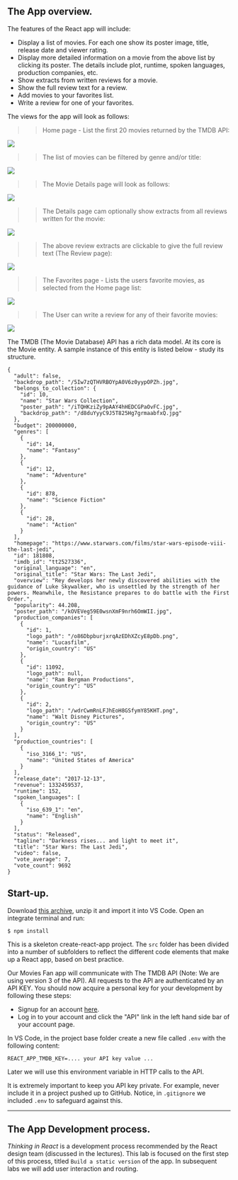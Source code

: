 ## The App overview.

The features of the React app will include:

- Display a list of movies. For each one show its poster image, title, release date and viewer rating.
- Display more detailed information on a movie from the above list by clicking its poster. The details include plot, runtime, spoken languages, production companies, etc.
- Show extracts from written reviews for a movie.
- Show the full review text for a review.
- Add movies to your favorites list.
- Write a review for one of your favorites.

The views for the app will look as follows:

> > Home page - List the first 20 movies returned by the TMDB API:

![][home]

> > The list of movies can be filtered by genre and/or title:

![][filtering]

> > The Movie Details page will look as follows:

![][details]

> > The Details page cam optionally show extracts from all reviews written for the movie:

![][extracts]

> > The above review extracts are clickable to give the full review text (The Review page):

![][review]

> > The Favorites page - Lists the users favorite movies, as selected from the Home page list:

![][favorites]

> > The User can write a review for any of their favorite movies:

![][form]

The TMDB (The Movie Database) API has a rich data model. At its core is the Movie entity. A sample instance of this entity is listed below - study its structure.

```
{
  "adult": false,
  "backdrop_path": "/5Iw7zQTHVRBOYpA0V6z0yypOPZh.jpg",
  "belongs_to_collection": {
    "id": 10,
    "name": "Star Wars Collection",
    "poster_path": "/iTQHKziZy9pAAY4hHEDCGPaOvFC.jpg",
    "backdrop_path": "/d8duYyyC9J5T825Hg7grmaabfxQ.jpg"
  },
  "budget": 200000000,
  "genres": [
    {
      "id": 14,
      "name": "Fantasy"
    },
    {
      "id": 12,
      "name": "Adventure"
    },
    {
      "id": 878,
      "name": "Science Fiction"
    },
    {
      "id": 28,
      "name": "Action"
    }
  ],
  "homepage": "https://www.starwars.com/films/star-wars-episode-viii-the-last-jedi",
  "id": 181808,
  "imdb_id": "tt2527336",
  "original_language": "en",
  "original_title": "Star Wars: The Last Jedi",
  "overview": "Rey develops her newly discovered abilities with the guidance of Luke Skywalker, who is unsettled by the strength of her powers. Meanwhile, the Resistance prepares to do battle with the First Order.",
  "popularity": 44.208,
  "poster_path": "/kOVEVeg59E0wsnXmF9nrh6OmWII.jpg",
  "production_companies": [
    {
      "id": 1,
      "logo_path": "/o86DbpburjxrqAzEDhXZcyE8pDb.png",
      "name": "Lucasfilm",
      "origin_country": "US"
    },
    {
      "id": 11092,
      "logo_path": null,
      "name": "Ram Bergman Productions",
      "origin_country": "US"
    },
    {
      "id": 2,
      "logo_path": "/wdrCwmRnLFJhEoH8GSfymY85KHT.png",
      "name": "Walt Disney Pictures",
      "origin_country": "US"
    }
  ],
  "production_countries": [
    {
      "iso_3166_1": "US",
      "name": "United States of America"
    }
  ],
  "release_date": "2017-12-13",
  "revenue": 1332459537,
  "runtime": 152,
  "spoken_languages": [
    {
      "iso_639_1": "en",
      "name": "English"
    }
  ],
  "status": "Released",
  "tagline": "Darkness rises... and light to meet it",
  "title": "Star Wars: The Last Jedi",
  "video": false,
  "vote_average": 7,
  "vote_count": 9692
}
```

## Start-up.

Download [this archive][start], unzip it and import it into VS Code. Open an integrate terminal and run:

```
$ npm install
```

This is a skeleton create-react-app project. The `src` folder has been divided into a number of subfolders to reflect the different code elements that make up a React app, based on best practice.

Our Movies Fan app will communicate with The TMDB API (Note: We are using version 3 of the API). All requests to the API are authenticated by an API KEY. You should now acquire a personal key for your development by following these steps:

- Signup for an account [here][signup].
- Log in to your account and click the "API" link in the left hand side bar of your account page.

In VS Code, in the project base folder create a new file called `.env` with the following content:

```
REACT_APP_TMDB_KEY=.... your API key value ...
```

Later we will use this environment variable in HTTP calls to the API.

It is extremely important to keep you API key private. For example, never include it in a project pushed up to GitHub. Notice, in `.gitignore` we included `.env` to safeguard against this.

---

## The App Development process.

_Thinking in React_ is a development process recommended by the React design team (discussed in the lectures). This lab is focused on the first step of this process, titled `Build a static version` of the app. In subsequent labs we will add user interaction and routing.

[start]: ./archives/start.zip
[signup]: https://www.themoviedb.org/account/signup
[tmdb]: https://developers.themoviedb.org/3/getting-started/introduction
[home]: ./img/home.png
[filtering]: ./img/filtering.png
[details]: ./img/details.png
[extracts]: ./img/extracts.png
[review]: ./img/review.png
[favorites]: ./img/favorites.png
[form]: ./img/form.png
